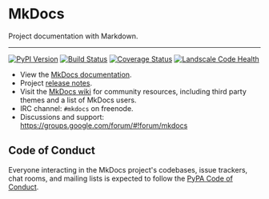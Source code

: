 # MkDocs

Project documentation with Markdown.

---

[![PyPI Version][pypi-v-image]][pypi-v-link]
[![Build Status][GHAction-image]][GHAction-link]
[![Coverage Status][codecov-image]][codecov-link]
[![Landscale Code Health][landscape-image]][landscape-link]

- View the [MkDocs documentation][mkdocs].
- Project [release notes][release-notes].
- Visit the [MkDocs wiki](https://github.com/mkdocs/mkdocs/wiki) for community
  resources, including third party themes and a list of MkDocs users.
- IRC channel: `#mkdocs` on freenode.
- Discussions and support: <https://groups.google.com/forum/#!forum/mkdocs>

## Code of Conduct

Everyone interacting in the MkDocs project's codebases, issue trackers, chat
rooms, and mailing lists is expected to follow the [PyPA Code of Conduct].

[codecov-image]: https://codecov.io/github/mkdocs/mkdocs/coverage.svg?branch=master
[codecov-link]: https://codecov.io/github/mkdocs/mkdocs?branch=master
[landscape-image]: https://landscape.io/github/mkdocs/mkdocs/master/landscape.svg?style=flat
[landscape-link]: https://landscape.io/github/mkdocs/mkdocs/master
[pypi-v-image]: https://img.shields.io/pypi/v/mkdocs.svg
[pypi-v-link]: https://pypi.org/project/mkdocs/
[GHAction-image]: https://github.com/mkdocs/mkdocs/workflows/CI/badge.svg?branch=master&event=push
[GHAction-link]: https://github.com/mkdocs/mkdocs/actions?query=event%3Apush+branch%3Amaster

[mkdocs]: https://www.mkdocs.org
[release-notes]: https://www.mkdocs.org/about/release-notes/

[PyPA Code of Conduct]: https://www.pypa.io/en/latest/code-of-conduct/
